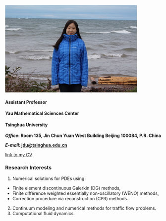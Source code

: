 ![Image](jdu.JPG)

#### Assistant Professor
#### Yau Mathematical Sciences Center
#### Tsinghua University 


**_Office_: Room 135, Jin Chun Yuan West Building Beijing 100084, P.R. China** 

**_E-mail_: jdu@tsinghua.edu.cn**

[link to my CV](CV.pdf)

### Research Interests

1. Numerical solutions for PDEs using:
- Finite element discontinuous Galerkin (DG) methods,
- Finite difference weighted essentially non-oscillatory (WENO) methods, 
- Correction procedure via reconstruction (CPR) methods.
2. Continuum modeling and numerical methods for traffic flow problems.
3. Computational fluid dynamics.
